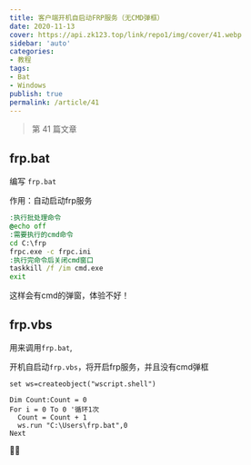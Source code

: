 ```yaml
---
title: 客户端开机自启动FRP服务（无CMD弹框）
date: 2020-11-13
cover: https://api.zk123.top/link/repo1/img/cover/41.webp
sidebar: 'auto'
categories:
- 教程
tags:
- Bat
- Windows
publish: true
permalink: /article/41
---
```


> 第 41 篇文章
<!-- more -->

## frp.bat
编写 `frp.bat`

作用：自动启动frp服务

```bat
:执行批处理命令
@echo off
:需要执行的cmd命令
cd C:\frp
frpc.exe -c frpc.ini
:执行完命令后关闭cmd窗口
taskkill /f /im cmd.exe
exit
```
这样会有cmd的弹窗，体验不好！

## frp.vbs
用来调用`frp.bat`,

开机自启动`frp.vbs`，将开启frp服务，并且没有cmd弹框

```vbs
set ws=createobject("wscript.shell")

Dim Count:Count = 0 
For i = 0 To 0 '循环1次
  Count = Count + 1
  ws.run "C:\Users\frp.bat",0
Next
```

:rainbow::rainbow: